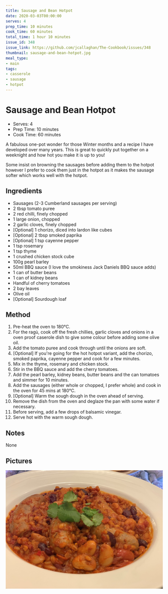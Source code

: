 ```yaml
---
title: Sausage and Bean Hotpot
date: 2020-03-03T00:00:00
serves: 4
prep_time: 10 minutes
cook_time: 60 minutes
total_time: 1 hour 10 minutes
issue_id: 348
issue_link: https://github.com/jcallaghan/The-Cookbook/issues/348
thumbnail: sausage-and-bean-hotpot.jpg
meal_type:
- main
tags:
- casserole
- sausage
- hotpot
---
```


# Sausage and Bean Hotpot

* Serves: 4
* Prep Time: 10 minutes
* Cook Time: 60 minutes

A fabulous one-pot wonder for those Winter months and a recipe I have developed over many years.
This is great to quickly put together on a weeknight and how hot you make it is up to you!

Some insist on browning the sausages before adding them to the hotpot however I prefer to cook them just in the hotpot as it makes the sausage softer which works well with the hotpot.

## Ingredients
- Sausages (2-3 Cumberland sausages per serving)
- 2 tbsp tomato puree
- 2 red chilli, finely chopped
- 1 large onion, chopped
- 2 garlic cloves, finely chopped
- [Optional] 1 chorizo, diced into lardon like cubes
- [Optional] 2 tbsp smoked paprika
- [Optional] 1 tsp cayenne pepper
- 1 tsp rosemary
- 1 tsp thyme
- 1 crushed chicken stock cube
- 100g pearl barley
- 50ml BBQ sauce (I love the smokiness Jack Daniels BBQ sauce adds)
- 1 can of butter beans
- 1 can of kidney beans
- Handful of cherry tomatoes
- 2 bay leaves
- Olive oil
- [Optional] Sourdough loaf

## Method
1. Pre-heat the oven to 180°C.
2. For the ragù, cook off the fresh chillies, garlic cloves and onions in a oven proof caserole dish to give some colour before adding some olive oil.
3. Add the tomato puree and cook through until the onions are soft.
4. [Optional] If you're going for the hot hotpot variant, add the chorizo, smoked paprika, cayenne pepper and cook for a few minutes.
5. Mix in the thyme, rosemary and chicken stock.
6. Stir in the BBQ sauce and add the cherry tomatoes.
7. Add the pearl barley, kidney beans, butter beans and the can tomatoes and simmer for 10 minutes.
8. Add the sausages (either whole or chopped, I prefer whole) and cook in the oven for 45 mins at 180°C.
9. [Optional] Warm the sough dough in the oven ahead of serving.
10. Remove the dish from the oven and deglaze the pan with some water if necessary.
11. Before serving, add a few drops of balsamic vinegar.
12. Serve hot with the warm sough dough.

## Notes
None

## Pictures
![Sausage and Bean Hotpot](./images/sausage-and-bean-hotpot.jpg)
